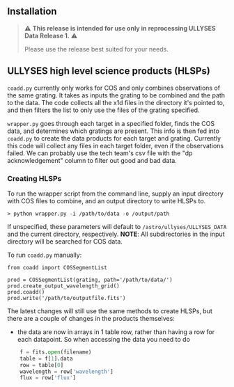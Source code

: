 ## Installation

> :warning: **This release is intended for use only in reprocessing ULLYSES Data Release 1.** :warning:
> 
> Please use the release best suited for your needs.



## ULLYSES high level science products (HLSPs)

`coadd.py` currently only works for COS and only combines observations of the same grating. It takes as inputs the grating to be combined and the path to the data. The code collects all the x1d files in the directory it's pointed to, and then filters the list to only use the files of the grating specified.
 
`wrapper.py` goes through each target in a specified folder, finds the COS data, and determines which gratings are present. This info is then fed into `coadd.py` to create the data products for each target and grating. Currently this code will collect any files in each target folder, even if the observations failed. We can probably use the tech team's csv file with the "dp acknowledgement" column to filter out good and bad data.

### Creating HLSPs 

To run the wrapper script from the command line, supply an input directory 
with COS files to combine, and an output directory to write HLSPs to.
 
    > python wrapper.py -i /path/to/data -o /output/path
    
If unspecified, these parameters will default to
`/astro/ullyses/ULLYSES_DATA` and the current directory, respectively. **NOTE**: All 
subdirectories in the input directory will be searched for COS data.

To run `coadd.py` manually:

    from coadd import COSSegmentList

    prod = COSSegmentList(grating, path='/path/to/data/')
    prod.create_output_wavelength_grid()
    prod.coadd()
    prod.write('/path/to/outputfile.fits')
    
The latest changes will still use the same methods to create HLSPs, but there are a couple of
changes in the products themselves:

 - the data are now in arrays in 1 table row, rather than having a row for each datapoint.  So when accessing
the data you need to do
```python
    f = fits.open(filename)
    table = f[1].data
    row = table[0]
    wavelength = row['wavelength']
    flux = row['flux']
```
